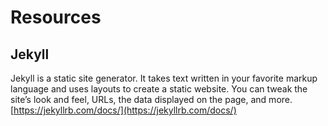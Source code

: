# Resources

## Jekyll

Jekyll is a static site generator. It takes text written in your favorite markup language and uses layouts to create a static website. You can tweak the site’s look and feel, URLs, the data displayed on the page, and more. [https://jekyllrb.com/docs/](https://jekyllrb.com/docs/)



